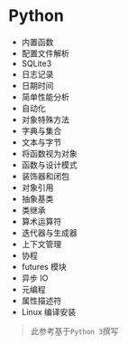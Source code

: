 # Python

- 内置函数
- 配置文件解析
- SQLite3
- 日志记录
- 日期时间
- 简单性能分析
- 自动化
- 对象特殊方法
- 字典与集合
- 文本与字节
- 将函数视为对象
- 函数与设计模式
- 装饰器和闭包
- 对象引用
- 抽象基类
- 类继承
- 算术运算符
- 迭代器与生成器
- 上下文管理
- 协程
- futures 模块
- 异步 IO
- 元编程
- 属性描述符
- Linux 编译安装

>此参考基于`Python 3`撰写
